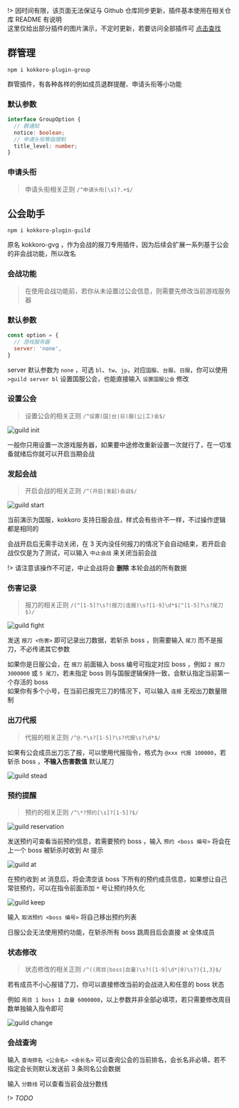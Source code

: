 !> 因时间有限，该页面无法保证与 Github 仓库同步更新，插件基本使用在相关仓库 README 有说明  
这里仅给出部分插件的图片演示，不定时更新，若要访问全部插件可 [点击查找](https://github.com/kokkorojs)

## 群管理
``` shell
npm i kokkoro-plugin-group
```

群管插件，有各种各样的例如成员退群提醒、申请头衔等小功能

### 默认参数
``` typescript
interface GroupOption {
  // 群通知
  notice: boolean;
  // 申请头衔等级限制
  title_level: number;
}
```

### 申请头衔
> 申请头衔相关正则 `/^申请头衔[\s]?.+$/`

## 公会助手

``` shell
npm i kokkoro-plugin-guild
```

原名 kokkoro-gvg ，作为会战的报刀专用插件，因为后续会扩展一系列基于公会的非会战功能，所以改名

### 会战功能

> 在使用会战功能前，若你从未设置过公会信息，则需要先修改当前游戏服务器

### 默认参数

``` javascript
const option = {
  // 游戏服务器
  server: 'none',
}
```
server 默认参数为 `none` ，可选 `bl`、`tw`、`jp`，对应`国服`、`台服`、`日服`，你可以使用 `>guild server bl` 设置国服公会，也能直接输入 `设置国服公会` 修改

### 设置公会

> 设置公会的相关正则 `/^设置(国|台|日)服(公|工)会$/`

![guild init](../assets/images/illustrate/guild_init.png)

一般你只用设置一次游戏服务器，如果要中途修改重新设置一次就行了，在一切准备就绪后你就可以开启当期会战

### 发起会战

> 开启会战的相关正则 `/^(开启|发起)会战$/`

![guild start](../assets/images/illustrate/guild_start.png)

当前演示为国服，kokkoro 支持日服会战，样式会有些许不一样，不过操作逻辑都是相同的

会战开启后无需手动关闭，在 3 天内没任何报刀的情况下会自动结束，若开启会战仅仅是为了测试，可以输入 `中止会战` 来关闭当前会战

!> 请注意该操作不可逆，中止会战将会 **删除** 本轮会战的所有数据

### 伤害记录

> 报刀的相关正则 `/(^[1-5]?\s?(报刀|连报)\s?[1-9]\d*$|^[1-5]?\s?尾刀$)/`

![guild fight](../assets/images/illustrate/fight.png)

发送 `报刀 <伤害>` 即可记录出刀数据，若斩杀 boss ，则需要输入 `尾刀` 而不是报刀，不必传递其它参数

如果你是日服公会，在 `报刀` 前面输入 boss 编号可指定对应 boss ，例如 `2 报刀 3000000` 或 `5 尾刀`，若未指定 boss 则与国服逻辑保持一致，会默认指定当前第一个存活的 boss  
如果你有多个小号，在当前已报完三刀的情况下，可以输入 `连报` 无视出刀数量限制

### 出刀代报

> 代报的相关正则 `/^@.*\s?[1-5]?\s?代报\s?\d*$/`

如果有公会成员出刀忘了报，可以使用代报指令，格式为 `@xxx 代报 100000`，若斩杀 boss ，**不输入伤害数值** 默认尾刀

![guild stead](../assets/images/illustrate/stead.png)

### 预约提醒

> 预约的相关正则 `/^\*?预约[\s]?[1-5]?$/`

![guild reservation](../assets/images/illustrate/reservation.png)

发送预约可查看当前预约信息，若需要预约 boss ，输入 `预约 <boss 编号>` 将会在上一个 boss 被斩杀时收到 At 提示

![guild at](../assets/images/illustrate/guild_at.png)

在预约收到 at 消息后，将会清空该 boss 下所有的预约成员信息，如果想让自己常驻预约，可以在指令前面添加 `*` 号让预约持久化

![guild keep](../assets/images/illustrate/guild_keep.png)

输入 `取消预约 <boss 编号>` 将自己移出预约列表

日服公会无法使用预约功能，在斩杀所有 boss 跳周目后会直接 at 全体成员

### 状态修改

> 状态修改的相关正则 `/^((周目|boss|血量)\s?([1-9]\d*|0)\s?){1,3}$/`

若有成员不小心报错了刀，你可以直接修改当前的会战进入和任意的 boss 状态

例如 `周目 1 boss 1 血量 6000000`，以上参数并非全部必填项，若只需要修改周目数单独输入指令即可

![guild change](../assets/images/illustrate/guild_change.png)

### 会战查询

输入 `查询排名 <公会名> <会长名>` 可以查询公会的当前排名，会长名非必填，若不指定会长则默认发送前 3 条同名公会数据

输入 `分数线` 可以查看当前会战分数线

!> _TODO_